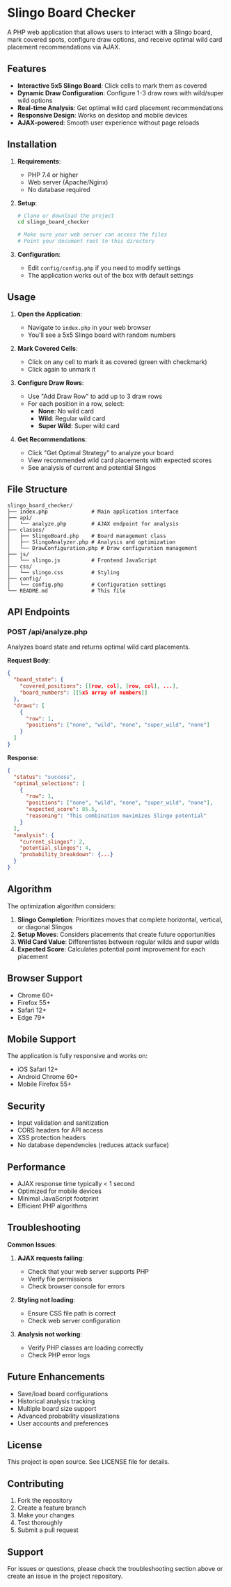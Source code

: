 # Slingo Board Checker

A PHP web application that allows users to interact with a Slingo board, mark covered spots, configure draw options, and receive optimal wild card placement recommendations via AJAX.

## Features

- **Interactive 5x5 Slingo Board**: Click cells to mark them as covered
- **Dynamic Draw Configuration**: Configure 1-3 draw rows with wild/super wild options
- **Real-time Analysis**: Get optimal wild card placement recommendations
- **Responsive Design**: Works on desktop and mobile devices
- **AJAX-powered**: Smooth user experience without page reloads

## Installation

1. **Requirements**:
   - PHP 7.4 or higher
   - Web server (Apache/Nginx)
   - No database required

2. **Setup**:
   ```bash
   # Clone or download the project
   cd slingo_board_checker
   
   # Make sure your web server can access the files
   # Point your document root to this directory
   ```

3. **Configuration**:
   - Edit `config/config.php` if you need to modify settings
   - The application works out of the box with default settings

## Usage

1. **Open the Application**:
   - Navigate to `index.php` in your web browser
   - You'll see a 5x5 Slingo board with random numbers

2. **Mark Covered Cells**:
   - Click on any cell to mark it as covered (green with checkmark)
   - Click again to unmark it

3. **Configure Draw Rows**:
   - Use "Add Draw Row" to add up to 3 draw rows
   - For each position in a row, select:
     - **None**: No wild card
     - **Wild**: Regular wild card
     - **Super Wild**: Super wild card

4. **Get Recommendations**:
   - Click "Get Optimal Strategy" to analyze your board
   - View recommended wild card placements with expected scores
   - See analysis of current and potential Slingos

## File Structure

```
slingo_board_checker/
├── index.php              # Main application interface
├── api/
│   └── analyze.php        # AJAX endpoint for analysis
├── classes/
│   ├── SlingoBoard.php    # Board management class
│   ├── SlingoAnalyzer.php # Analysis and optimization
│   └── DrawConfiguration.php # Draw configuration management
├── js/
│   └── slingo.js          # Frontend JavaScript
├── css/
│   └── slingo.css         # Styling
├── config/
│   └── config.php         # Configuration settings
└── README.md              # This file
```

## API Endpoints

### POST /api/analyze.php

Analyzes board state and returns optimal wild card placements.

**Request Body**:
```json
{
  "board_state": {
    "covered_positions": [[row, col], [row, col], ...],
    "board_numbers": [[5x5 array of numbers]]
  },
  "draws": [
    {
      "row": 1,
      "positions": ["none", "wild", "none", "super_wild", "none"]
    }
  ]
}
```

**Response**:
```json
{
  "status": "success",
  "optimal_selections": [
    {
      "row": 1,
      "positions": ["none", "wild", "none", "super_wild", "none"],
      "expected_score": 85.5,
      "reasoning": "This combination maximizes Slingo potential"
    }
  ],
  "analysis": {
    "current_slingos": 2,
    "potential_slingos": 4,
    "probability_breakdown": {...}
  }
}
```

## Algorithm

The optimization algorithm considers:

1. **Slingo Completion**: Prioritizes moves that complete horizontal, vertical, or diagonal Slingos
2. **Setup Moves**: Considers placements that create future opportunities
3. **Wild Card Value**: Differentiates between regular wilds and super wilds
4. **Expected Score**: Calculates potential point improvement for each placement

## Browser Support

- Chrome 60+
- Firefox 55+
- Safari 12+
- Edge 79+

## Mobile Support

The application is fully responsive and works on:
- iOS Safari 12+
- Android Chrome 60+
- Mobile Firefox 55+

## Security

- Input validation and sanitization
- CORS headers for API access
- XSS protection headers
- No database dependencies (reduces attack surface)

## Performance

- AJAX response time typically < 1 second
- Optimized for mobile devices
- Minimal JavaScript footprint
- Efficient PHP algorithms

## Troubleshooting

**Common Issues**:

1. **AJAX requests failing**:
   - Check that your web server supports PHP
   - Verify file permissions
   - Check browser console for errors

2. **Styling not loading**:
   - Ensure CSS file path is correct
   - Check web server configuration

3. **Analysis not working**:
   - Verify PHP classes are loading correctly
   - Check PHP error logs

## Future Enhancements

- Save/load board configurations
- Historical analysis tracking
- Multiple board size support
- Advanced probability visualizations
- User accounts and preferences

## License

This project is open source. See LICENSE file for details.

## Contributing

1. Fork the repository
2. Create a feature branch
3. Make your changes
4. Test thoroughly
5. Submit a pull request

## Support

For issues or questions, please check the troubleshooting section above or create an issue in the project repository.
